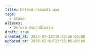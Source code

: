 ```yaml
---
title: Defesa escandinava
tags:
  - Átomo
aliases:
  - Defesa escandinava
draft: true
created_at: 2024-07-12T19:39:56-03:00
updated_at: 2025-02-08T22:35:05-03:00
---
```

